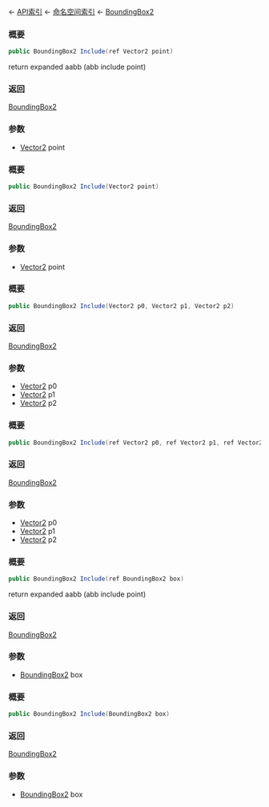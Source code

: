 ← [API索引](Api-Index) ← [命名空间索引](Namespace-Index) ← [BoundingBox2](VRageMath.BoundingBox2)

### 概要

```csharp
public BoundingBox2 Include(ref Vector2 point)
```

return expanded aabb (abb include point)

### 返回

[BoundingBox2](VRageMath.BoundingBox2)



### 参数

* [Vector2](VRageMath.Vector2) point
### 概要

```csharp
public BoundingBox2 Include(Vector2 point)
```



### 返回

[BoundingBox2](VRageMath.BoundingBox2)



### 参数

* [Vector2](VRageMath.Vector2) point
### 概要

```csharp
public BoundingBox2 Include(Vector2 p0, Vector2 p1, Vector2 p2)
```



### 返回

[BoundingBox2](VRageMath.BoundingBox2)



### 参数

* [Vector2](VRageMath.Vector2) p0
* [Vector2](VRageMath.Vector2) p1
* [Vector2](VRageMath.Vector2) p2
### 概要

```csharp
public BoundingBox2 Include(ref Vector2 p0, ref Vector2 p1, ref Vector2 p2)
```



### 返回

[BoundingBox2](VRageMath.BoundingBox2)



### 参数

* [Vector2](VRageMath.Vector2) p0
* [Vector2](VRageMath.Vector2) p1
* [Vector2](VRageMath.Vector2) p2
### 概要

```csharp
public BoundingBox2 Include(ref BoundingBox2 box)
```

return expanded aabb (abb include point)

### 返回

[BoundingBox2](VRageMath.BoundingBox2)



### 参数

* [BoundingBox2](VRageMath.BoundingBox2) box
### 概要

```csharp
public BoundingBox2 Include(BoundingBox2 box)
```



### 返回

[BoundingBox2](VRageMath.BoundingBox2)



### 参数

* [BoundingBox2](VRageMath.BoundingBox2) box
